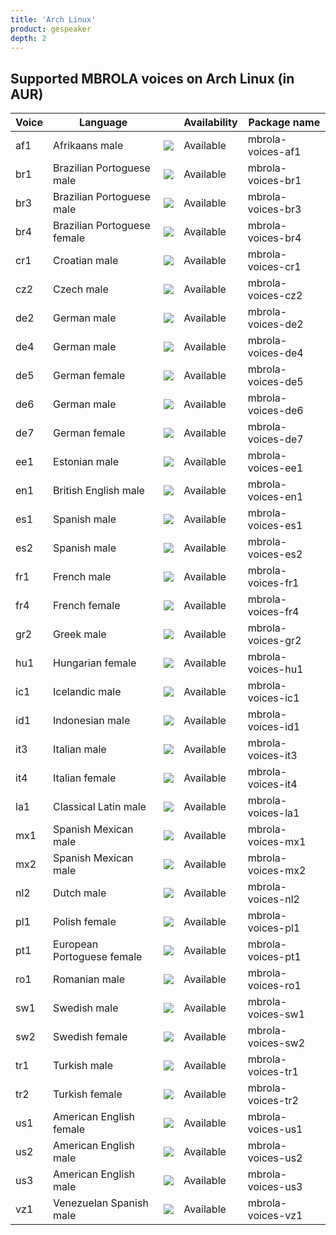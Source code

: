 ```yaml
---
title: 'Arch Linux'
product: gespeaker
depth: 2
---
```


## Supported MBROLA voices on Arch Linux (in AUR)

| **Voice** | **Language**                |                             | **Availability** | **Package name**  |
| --------- | --------------------------- | --------------------------- | ---------------- | ----------------- |
| af1       | Afrikaans male              | ![](/resources/gtk-yes.png) | Available        | mbrola-voices-af1 |
| br1       | Brazilian Portoguese male   | ![](/resources/gtk-yes.png) | Available        | mbrola-voices-br1 |
| br3       | Brazilian Portoguese male   | ![](/resources/gtk-yes.png) | Available        | mbrola-voices-br3 |
| br4       | Brazilian Portoguese female | ![](/resources/gtk-yes.png) | Available        | mbrola-voices-br4 |
| cr1       | Croatian male               | ![](/resources/gtk-yes.png) | Available        | mbrola-voices-cr1 |
| cz2       | Czech male                  | ![](/resources/gtk-yes.png) | Available        | mbrola-voices-cz2 |
| de2       | German male                 | ![](/resources/gtk-yes.png) | Available        | mbrola-voices-de2 |
| de4       | German male                 | ![](/resources/gtk-yes.png) | Available        | mbrola-voices-de4 |
| de5       | German female               | ![](/resources/gtk-yes.png) | Available        | mbrola-voices-de5 |
| de6       | German male                 | ![](/resources/gtk-yes.png) | Available        | mbrola-voices-de6 |
| de7       | German female               | ![](/resources/gtk-yes.png) | Available        | mbrola-voices-de7 |
| ee1       | Estonian male               | ![](/resources/gtk-yes.png) | Available        | mbrola-voices-ee1 |
| en1       | British English male        | ![](/resources/gtk-yes.png) | Available        | mbrola-voices-en1 |
| es1       | Spanish male                | ![](/resources/gtk-yes.png) | Available        | mbrola-voices-es1 |
| es2       | Spanish male                | ![](/resources/gtk-yes.png) | Available        | mbrola-voices-es2 |
| fr1       | French male                 | ![](/resources/gtk-yes.png) | Available        | mbrola-voices-fr1 |
| fr4       | French female               | ![](/resources/gtk-yes.png) | Available        | mbrola-voices-fr4 |
| gr2       | Greek male                  | ![](/resources/gtk-yes.png) | Available        | mbrola-voices-gr2 |
| hu1       | Hungarian female            | ![](/resources/gtk-yes.png) | Available        | mbrola-voices-hu1 |
| ic1       | Icelandic male              | ![](/resources/gtk-yes.png) | Available        | mbrola-voices-ic1 |
| id1       | Indonesian male             | ![](/resources/gtk-yes.png) | Available        | mbrola-voices-id1 |
| it3       | Italian male                | ![](/resources/gtk-yes.png) | Available        | mbrola-voices-it3 |
| it4       | Italian female              | ![](/resources/gtk-yes.png) | Available        | mbrola-voices-it4 |
| la1       | Classical Latin male        | ![](/resources/gtk-yes.png) | Available        | mbrola-voices-la1 |
| mx1       | Spanish Mexican male        | ![](/resources/gtk-yes.png) | Available        | mbrola-voices-mx1 |
| mx2       | Spanish Mexican male        | ![](/resources/gtk-yes.png) | Available        | mbrola-voices-mx2 |
| nl2       | Dutch male                  | ![](/resources/gtk-yes.png) | Available        | mbrola-voices-nl2 |
| pl1       | Polish female               | ![](/resources/gtk-yes.png) | Available        | mbrola-voices-pl1 |
| pt1       | European Portoguese female  | ![](/resources/gtk-yes.png) | Available        | mbrola-voices-pt1 |
| ro1       | Romanian male               | ![](/resources/gtk-yes.png) | Available        | mbrola-voices-ro1 |
| sw1       | Swedish male                | ![](/resources/gtk-yes.png) | Available        | mbrola-voices-sw1 |
| sw2       | Swedish female              | ![](/resources/gtk-yes.png) | Available        | mbrola-voices-sw2 |
| tr1       | Turkish male                | ![](/resources/gtk-yes.png) | Available        | mbrola-voices-tr1 |
| tr2       | Turkish female              | ![](/resources/gtk-yes.png) | Available        | mbrola-voices-tr2 |
| us1       | American English female     | ![](/resources/gtk-yes.png) | Available        | mbrola-voices-us1 |
| us2       | American English male       | ![](/resources/gtk-yes.png) | Available        | mbrola-voices-us2 |
| us3       | American English male       | ![](/resources/gtk-yes.png) | Available        | mbrola-voices-us3 |
| vz1       | Venezuelan Spanish male     | ![](/resources/gtk-yes.png) | Available        | mbrola-voices-vz1 |
